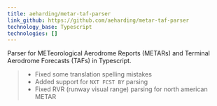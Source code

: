 ```yaml
---
title: aeharding/metar-taf-parser
link_github: https://github.com/aeharding/metar-taf-parser
technology_base: Typescript
technologies: []
---
```


Parser for METeorological Aerodrome Reports (METARs) and Terminal Aerodrome Forecasts (TAFs) in Typescript.

> - Fixed some translation spelling mistakes
> - Added support for `NXT FCST BY` parsing
> - Fixed RVR (runway visual range) parsing for north american METAR
